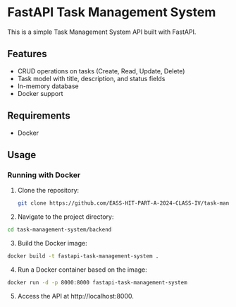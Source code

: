 # FastAPI Task Management System

This is a simple Task Management System API built with FastAPI.

## Features

- CRUD operations on tasks (Create, Read, Update, Delete)
- Task model with title, description, and status fields
- In-memory database
- Docker support

## Requirements

- Docker

## Usage

### Running with Docker

1. Clone the repository:

   ```bash
   git clone https://github.com/EASS-HIT-PART-A-2024-CLASS-IV/task-management-system.git
   ```

2. Navigate to the project directory:

```bash
cd task-management-system/backend
```

3. Build the Docker image:

```bash
docker build -t fastapi-task-management-system .
```

4. Run a Docker container based on the image:

```bash
docker run -d -p 8000:8000 fastapi-task-management-system
```

5. Access the API at http://localhost:8000.
